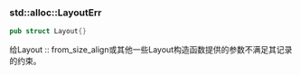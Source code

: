 ### std::alloc::LayoutErr

```rust
pub struct Layout{}
```

给Layout :: from_size_align或其他一些Layout构造函数提供的参数不满足其记录的约束。

